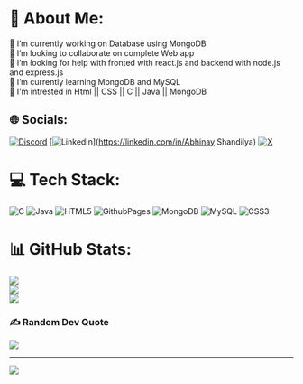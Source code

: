 # 💫 About Me:
🔭 I’m currently working on Database using MongoDB<br>👯 I’m looking to collaborate on complete Web app<br>🤝 I’m looking for help with fronted with react.js and backend with node.js and express.js<br>🌱 I’m currently learning MongoDB and MySQL<br>💬 I'm  intrested in Html || CSS || C || Java || MongoDB


## 🌐 Socials:
[![Discord](https://img.shields.io/badge/Discord-%237289DA.svg?logo=discord&logoColor=white)](https://discord.gg/abhi_rocker4313) [![LinkedIn](https://img.shields.io/badge/LinkedIn-%230077B5.svg?logo=linkedin&logoColor=white)](https://linkedin.com/in/Abhinay Shandilya) [![X](https://img.shields.io/badge/X-black.svg?logo=X&logoColor=white)](https://x.com/@Abhinay1218) 

# 💻 Tech Stack:
![C](https://img.shields.io/badge/c-%2300599C.svg?style=for-the-badge&logo=c&logoColor=white) ![Java](https://img.shields.io/badge/java-%23ED8B00.svg?style=for-the-badge&logo=openjdk&logoColor=white) ![HTML5](https://img.shields.io/badge/html5-%23E34F26.svg?style=for-the-badge&logo=html5&logoColor=white) ![GithubPages](https://img.shields.io/badge/github%20pages-121013?style=for-the-badge&logo=github&logoColor=white) ![MongoDB](https://img.shields.io/badge/MongoDB-%234ea94b.svg?style=for-the-badge&logo=mongodb&logoColor=white) ![MySQL](https://img.shields.io/badge/mysql-4479A1.svg?style=for-the-badge&logo=mysql&logoColor=white) ![CSS3](https://img.shields.io/badge/css3-%231572B6.svg?style=for-the-badge&logo=css3&logoColor=white)
# 📊 GitHub Stats:
![](https://github-readme-stats.vercel.app/api?username=Abhishandilya11&theme=dark&hide_border=false&include_all_commits=true&count_private=true)<br/>
![](https://github-readme-streak-stats.herokuapp.com/?user=Abhishandilya11&theme=dark&hide_border=false)<br/>
![](https://github-readme-stats.vercel.app/api/top-langs/?username=Abhishandilya11&theme=dark&hide_border=false&include_all_commits=true&count_private=true&layout=compact)

### ✍️ Random Dev Quote
![](https://quotes-github-readme.vercel.app/api?type=horizontal&theme=radical)

---
[![](https://visitcount.itsvg.in/api?id=Abhishandilya11&icon=0&color=0)](https://visitcount.itsvg.in)

<!-- Proudly created with GPRM ( https://gprm.itsvg.in ) -->
